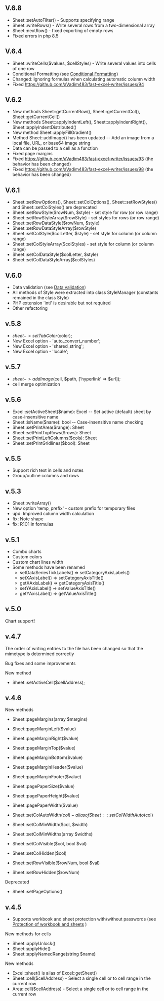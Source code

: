 ## V.6.8

* Sheet::setAutoFilter() - Supports specifying range
* Sheet::writeRows() - Write several rows from a two-dimensional array
* Sheet::nextRow() - fixed exporting of empty rows
* Fixed errors in php 8.5

## V.6.4

* Sheet::writeCells($values, $cellStyles) - Write several values into cells of one row
* Conditional Formatting (see [Conditional Formatting](/docs/08-conditional.md))
* Changed: Ignoring formulas when calculating automatic column width
* Fixed https://github.com/aVadim483/fast-excel-writer/issues/94

## V.6.2

* New methods Sheet::getCurrentRow(), Sheet::getCurrentCol(), Sheet::getCurrentCell()
* New methods Sheet::applyIndentLeft(), Sheet::applyIndentRight(), Sheet::applyIndentDistributed()
* New method Sheet::applyFillGradient()
* Method Sheet::addImage() has been updated -- Add an image from a local file, URL, or base64 image string
* Data can be passed to a cell as a function
* Fixed page margins
* Fixed https://github.com/aVadim483/fast-excel-writer/issues/93 (the behavior has been changed)
* Fixed https://github.com/aVadim483/fast-excel-writer/issues/98 (the behavior has been changed)

## V.6.1

* Sheet::setRowOptions(), Sheet::setColOptions(), Sheet::setRowStyles() and Sheet::setColStyles() are deprecated
* Sheet::setRowStyle($rowNum, $style) - set style for row (or row range)
* Sheet::setRowStyleArray($rowStyle) - set styles for rows (or row range)
* Sheet::setRowDataStyle($rowNum, $style)
* Sheet::setRowDataStyleArray($rowStyle)
* Sheet::setColStyle($colLetter, $style) - set style for column (or column range)
* Sheet::setColStyleArray($colStyles) - set style for column (or column range)
* Sheet::setColDataStyle($colLetter, $style)
* Sheet::setColDataStyleArray($colStyles)

## V.6.0

* Data validation (see [Data validation](/docs/07-validation.md))
* All methods of Style were extracted into class StyleManager (constants remained in the class Style)
* PHP extension 'intl' is desirable but not required
* Other refactoring

## v.5.8

* $sheet->setTabColor($color);
* New Excel option - 'auto_convert_number';
* New Excel option - 'shared_string';
* New Excel option - 'locale';

## v.5.7

* $sheet->addImage($cell, $path, \['hyperlink' => $url\]);
* cell merge optimization

## v.5.6

* Excel::setActiveSheet($name): Excel -- Set active (default) sheet by case-insensitive name
* Sheet::isName($name): bool -- Case-insensitive name checking
* Sheet::setPrintArea($range): Sheet
* Sheet::setPrintTopRows($rows): Sheet
* Sheet::setPrintLeftColumns($cols): Sheet
* Sheet::setPrintGridlines($bool): Sheet

## v.5.5

* Support rich text in cells and notes
* Group/outline columns and rows

## v.5.3

* Sheet::writeArray()
* New option 'temp_prefix' - custom prefix for temporary files
* upd: Improved column width calculation
* fix: Note shape
* fix: R1C1 in formulas

## v.5.1

* Combo charts
* Custom colors
* Custom chart lines width
* Some methods have been renamed
  * setDataSeriesTickLabels() => setCategoryAxisLabels()
  * setXAxisLabel() => setCategoryAxisTitle()
  * getXAxisLabel() => getCategoryAxisTitle()
  * setYAxisLabel() => setValueAxisTitle()
  * getYAxisLabel() => getValueAxisTitle()

## v.5.0

Chart support!

## v.4.7

The order of writing entries to the file has been changed so that the mimetype is determined correctly

Bug fixes and some improvements

New method
* Sheet::setActiveCell($cellAddress);

## v.4.6

New methods
* Sheet::pageMargins(array $margins)
* Sheet::pageMarginLeft($value)
* Sheet::pageMarginRight($value)
* Sheet::pageMarginTop($value)
* Sheet::pageMarginBottom($value)
* Sheet::pageMarginHeader($value)
* Sheet::pageMarginFooter($value)

* Sheet::pagePaperSize($value)
* Sheet::pagePaperHeight($value)
* Sheet::pagePaperWidth($value)

* Sheet::setColAutoWidth($col) - alias of Sheet::setColWidthAuto($col)
* Sheet::setColMinWidth($col, $width)
* Sheet::setColMinWidths(array $widths)
* Sheet::setColVisible($col, bool $val)
* Sheet::setColHidden($col)

* Sheet::setRowVisible($rowNum, bool $val)
* Sheet::setRowHidden($rowNum)

Deprecated
* Sheet::setPageOptions()

## v.4.5

* Supports workbook and sheet protection with/without passwords (see [Protection of workbook and sheets](/docs/06-protection.md) )

New methods for cells
* Sheet::applyUnlock()
* Sheet::applyHide()
* Sheet::applyNamedRange(string $name)

New methods
* Excel::sheet() is alias of Excel::getSheet()
* Sheet::cell($cellAddress) - Select a single cell or to cell range in the current row
* Area::cell($cellAddress) - Select a single cell or to cell range in the current row
